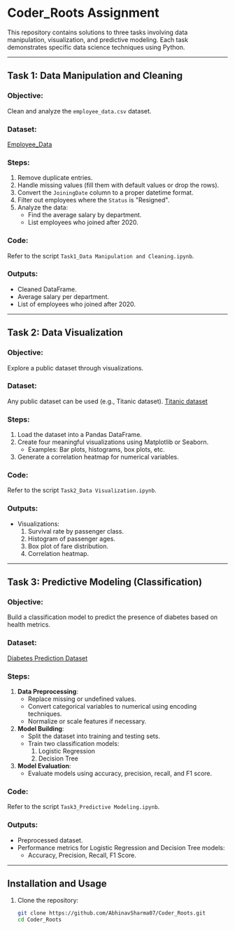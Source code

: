 # Coder_Roots Assignment

This repository contains solutions to three tasks involving data manipulation, visualization, and predictive modeling. Each task demonstrates specific data science techniques using Python.

---

## Task 1: Data Manipulation and Cleaning

### Objective:
Clean and analyze the `employee_data.csv` dataset.

### Dataset:
[Employee_Data](https://github.com/gurmindero7/test_datasets/blob/main/employee_data.csv)

### Steps:
1. Remove duplicate entries.
2. Handle missing values (fill them with default values or drop the rows).
3. Convert the `JoiningDate` column to a proper datetime format.
4. Filter out employees where the `Status` is "Resigned".
5. Analyze the data:
   - Find the average salary by department.
   - List employees who joined after 2020.

### Code:
Refer to the script `Task1_Data Manipulation and Cleaning.ipynb`.

### Outputs:
- Cleaned DataFrame.
- Average salary per department.
- List of employees who joined after 2020.

---

## Task 2: Data Visualization

### Objective:
Explore a public dataset through visualizations.

### Dataset:
Any public dataset can be used (e.g., Titanic dataset).
[Titanic dataset](https://raw.githubusercontent.com/datasciencedojo/datasets/master/titanic.csv)

### Steps:
1. Load the dataset into a Pandas DataFrame.
2. Create four meaningful visualizations using Matplotlib or Seaborn.
   - Examples: Bar plots, histograms, box plots, etc.
3. Generate a correlation heatmap for numerical variables.

### Code:
Refer to the script `Task2_Data Visualization.ipynb`.

### Outputs:
- Visualizations:
  1. Survival rate by passenger class.
  2. Histogram of passenger ages.
  3. Box plot of fare distribution.
  4. Correlation heatmap.

---

## Task 3: Predictive Modeling (Classification)

### Objective:
Build a classification model to predict the presence of diabetes based on health metrics.

### Dataset:
[Diabetes Prediction Dataset](https://github.com/gurmindero7/test_datasets/blob/main/diabetes_prediction_dataset.csv)

### Steps:
1. **Data Preprocessing**:
   - Replace missing or undefined values.
   - Convert categorical variables to numerical using encoding techniques.
   - Normalize or scale features if necessary.
2. **Model Building**:
   - Split the dataset into training and testing sets.
   - Train two classification models:
     1. Logistic Regression
     2. Decision Tree
3. **Model Evaluation**:
   - Evaluate models using accuracy, precision, recall, and F1 score.

### Code:
Refer to the script `Task3_Predictive Modeling.ipynb`.

### Outputs:
- Preprocessed dataset.
- Performance metrics for Logistic Regression and Decision Tree models:
  - Accuracy, Precision, Recall, F1 Score.

---

## Installation and Usage

1. Clone the repository:
   ```bash
   git clone https://github.com/AbhinavSharma07/Coder_Roots.git
   cd Coder_Roots



